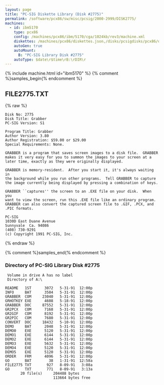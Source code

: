 ```yaml
---
layout: page
title: "PC-SIG Diskette Library (Disk #2775)"
permalink: /software/pcx86/sw/misc/pcsig/2000-2999/DISK2775/
machines:
  - id: ibm5170
    type: pcx86
    config: /machines/pcx86/ibm/5170/cga/1024kb/rev3/machine.xml
    diskettes: /machines/pcx86/diskettes.json,/disks/pcsigdisks/pcx86/diskettes.json
    autoGen: true
    autoMount:
      B: "PC-SIG Library Disk #2775"
    autoType: $date\r$time\rB:\rDIR\r
---
```


{% include machine.html id="ibm5170" %}
{% comment %}samples_begin{% endcomment %}

## FILE2775.TXT

{% raw %}
```
Disk No: 2775
Disk Title: Grabber
PC-SIG Version: S1

Program Title: Grabber
Author Version: 3.80
Author Registration: $59.00 or $29.00
Special Requirements: None.

GRABBER is a program that saves screen images to a disk file.  GRABBER
makes it very easy for you to summon the images to your screen at a
later time, exactly as they were originally displayed.

GRABBER is memory-resident.  After you start it, it's always waiting in
the background while you run other programs.  Tell GRABBER to capture
the image currently being displayed by pressing a combination of keys.

GRABBER ``captures'' the screen to an .EXE file on your disk.  When you
want to view the screen, run this .EXE file like an ordinary program.
GRABBER can also convert the captured screen file to .GIF, .PCX, and
.PIC formats.

PC-SIG
1030D East Duane Avenue
Sunnyvale  Ca. 94086
(408) 730-9291
(c) Copyright 1991 PC-SIG, Inc.
```
{% endraw %}

{% comment %}samples_end{% endcomment %}

### Directory of PC-SIG Library Disk #2775

     Volume in drive A has no label
     Directory of A:\

    README   1ST      3072   5-31-91  12:00p
    INFO     BAT      3584   5-31-91  12:00p
    GRABBER  COM     23040   5-31-91  12:00p
    GRHOTKEY EXE      4608   5-18-91  12:00p
    GRABBER  DOC     87552   5-31-91  12:00p
    GR2PCX   COM      7168   5-31-91  12:00p
    GR2GIF   COM      8192   5-31-91  12:00p
    GR2PIC   COM      7680   5-31-91  12:00p
    CONVERT  DOC     18432   5-10-91  12:00p
    DEMO     BAT      2048   5-31-91  12:00p
    DEMO0    EXE      5120   5-31-91  12:00p
    DEMO1    EXE      6144   5-31-91  12:00p
    DEMO2    EXE      6144   5-31-91  12:00p
    DEMO3    EXE      5632   5-31-91  12:00p
    DEMO4    EXE      5120   5-31-91  12:00p
    DEMO5    EXE      5120   5-31-91  12:00p
    ORDER    FRM      4096   5-31-91  12:00p
    GO       BAT        38   1-31-91  12:58a
    FILE2775 TXT       927   8-09-91   3:08a
    GO       TXT       771   8-09-91   3:13a
           20 file(s)     204488 bytes
                          113664 bytes free
